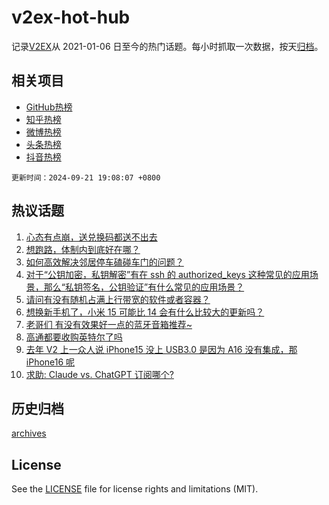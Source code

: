 # v2ex-hot-hub

 记录[V2EX](https://www.v2ex.com/)从 2021-01-06 日至今的热门话题。每小时抓取一次数据，按天[归档](archives)。
 
 ## 相关项目

- [GitHub热榜](https://github.com/lonnyzhang423/github-hot-hub)
- [知乎热榜](https://github.com/lonnyzhang423/zhihu-hot-hub)
- [微博热榜](https://github.com/lonnyzhang423/weibo-hot-hub)
- [头条热榜](https://github.com/lonnyzhang423/toutiao-hot-hub)
- [抖音热榜](https://github.com/lonnyzhang423/douyin-hot-hub)


 `更新时间：2024-09-21 19:08:07 +0800`

## 热议话题

1. [心态有点崩，送兑换码都送不出去](https://www.v2ex.com/t/1074517)
1. [想跑路，体制内到底好在哪？](https://www.v2ex.com/t/1074488)
1. [如何高效解决邻居停车磕碰车门的问题？](https://www.v2ex.com/t/1074532)
1. [对于“公钥加密，私钥解密”有在 ssh 的 authorized_keys 这种常见的应用场景，那么“私钥签名，公钥验证”有什么常见的应用场景？](https://www.v2ex.com/t/1074549)
1. [请问有没有随机占满上行带宽的软件或者容器？](https://www.v2ex.com/t/1074528)
1. [想换新手机了，小米 15 可能比 14 会有什么比较大的更新吗？](https://www.v2ex.com/t/1074537)
1. [老哥们 有没有效果好一点的蓝牙音箱推荐~](https://www.v2ex.com/t/1074529)
1. [高通都要收购英特尔了吗](https://www.v2ex.com/t/1074548)
1. [去年 V2 上一众人说 iPhone15 没上 USB3.0 是因为 A16 没有集成，那 iPhone16 呢](https://www.v2ex.com/t/1074534)
1. [求助: Claude vs. ChatGPT 订阅哪个?](https://www.v2ex.com/t/1074538)

## 历史归档

[archives](archives)

## License

See the [LICENSE](LICENSE) file for license rights and limitations (MIT).
